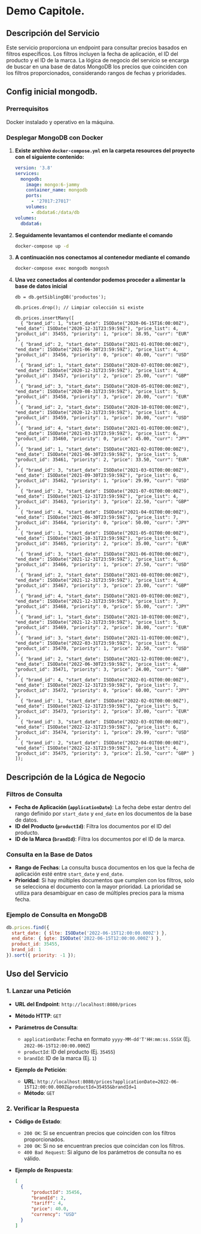# Demo Capitole.

## Descripción del Servicio

Este servicio proporciona un endpoint para consultar precios basados en filtros específicos. Los filtros incluyen la fecha de aplicación, el ID del producto y el ID de la marca. La lógica de negocio del servicio se encarga de buscar en una base de datos MongoDB los precios que coinciden con los filtros proporcionados, considerando rangos de fechas y prioridades.

## Config inicial mongodb.

### Prerrequisitos

Docker instalado y operativo en la máquina.

### Desplegar MongoDB con Docker

1. **Existe archivo `docker-compose.yml` en la carpeta resources del proyecto con el siguiente contenido:**

    ```yaml
    version: '3.8'
    services:
      mongodb:
        image: mongo:6-jammy
        container_name: mongodb
        ports:
          - '27017:27017'
        volumes:
          - dbdata6:/data/db
    volumes:
      dbdata6:
    ```
2. **Seguidamente levantamos el contendor mediante el comando**

    ```bash
    docker-compose up -d
    ```

3. **A continuación nos conectamos al contenedor mediante el comando**
    ```bash
    docker-compose exec mongodb mongosh
    ```
    
4. **Una vez conectados al contendor podemos proceder a alimentar la base de datos inicial**
    ```
    db = db.getSiblingDB('productos');

    db.prices.drop(); // Limpiar colección si existe

    db.prices.insertMany([
      { "brand_id": 1, "start_date": ISODate("2020-06-15T16:00:00Z"), "end_date": ISODate("2020-12-31T23:59:59Z"), "price_list": 4, "product_id": 35455, "priority": 1, "price": 38.95, "curr": "EUR" },
      { "brand_id": 2, "start_date": ISODate("2021-01-01T00:00:00Z"), "end_date": ISODate("2021-06-30T23:59:59Z"), "price_list": 4, "product_id": 35456, "priority": 0, "price": 40.00, "curr": "USD" },
      { "brand_id": 1, "start_date": ISODate("2020-07-01T00:00:00Z"), "end_date": ISODate("2020-12-31T23:59:59Z"), "price_list": 4, "product_id": 35457, "priority": 2, "price": 25.00, "curr": "GBP" },
      { "brand_id": 3, "start_date": ISODate("2020-05-01T00:00:00Z"), "end_date": ISODate("2020-08-31T23:59:59Z"), "price_list": 5, "product_id": 35458, "priority": 3, "price": 20.00, "curr": "EUR" },
      { "brand_id": 2, "start_date": ISODate("2020-10-01T00:00:00Z"), "end_date": ISODate("2020-12-31T23:59:59Z"), "price_list": 4, "product_id": 35459, "priority": 1, "price": 30.00, "curr": "USD" },
      { "brand_id": 4, "start_date": ISODate("2021-01-01T00:00:00Z"), "end_date": ISODate("2021-03-31T23:59:59Z"), "price_list": 6, "product_id": 35460, "priority": 0, "price": 45.00, "curr": "JPY" },
      { "brand_id": 1, "start_date": ISODate("2021-02-01T00:00:00Z"), "end_date": ISODate("2021-06-30T23:59:59Z"), "price_list": 5, "product_id": 35461, "priority": 2, "price": 33.50, "curr": "EUR" },
      { "brand_id": 3, "start_date": ISODate("2021-03-01T00:00:00Z"), "end_date": ISODate("2021-09-30T23:59:59Z"), "price_list": 6, "product_id": 35462, "priority": 1, "price": 29.99, "curr": "USD" },
      { "brand_id": 2, "start_date": ISODate("2021-07-01T00:00:00Z"), "end_date": ISODate("2021-12-31T23:59:59Z"), "price_list": 4, "product_id": 35463, "priority": 3, "price": 22.50, "curr": "GBP" },
      { "brand_id": 4, "start_date": ISODate("2021-04-01T00:00:00Z"), "end_date": ISODate("2021-06-30T23:59:59Z"), "price_list": 7, "product_id": 35464, "priority": 0, "price": 50.00, "curr": "JPY" },
      { "brand_id": 1, "start_date": ISODate("2021-05-01T00:00:00Z"), "end_date": ISODate("2021-10-31T23:59:59Z"), "price_list": 5, "product_id": 35465, "priority": 2, "price": 35.00, "curr": "EUR" },
      { "brand_id": 3, "start_date": ISODate("2021-06-01T00:00:00Z"), "end_date": ISODate("2021-12-31T23:59:59Z"), "price_list": 6, "product_id": 35466, "priority": 1, "price": 27.50, "curr": "USD" },
      { "brand_id": 2, "start_date": ISODate("2021-08-01T00:00:00Z"), "end_date": ISODate("2021-12-31T23:59:59Z"), "price_list": 4, "product_id": 35467, "priority": 3, "price": 23.00, "curr": "GBP" },
      { "brand_id": 4, "start_date": ISODate("2021-09-01T00:00:00Z"), "end_date": ISODate("2021-12-31T23:59:59Z"), "price_list": 7, "product_id": 35468, "priority": 0, "price": 55.00, "curr": "JPY" },
      { "brand_id": 1, "start_date": ISODate("2021-10-01T00:00:00Z"), "end_date": ISODate("2021-12-31T23:59:59Z"), "price_list": 5, "product_id": 35469, "priority": 2, "price": 38.00, "curr": "EUR" },
      { "brand_id": 3, "start_date": ISODate("2021-11-01T00:00:00Z"), "end_date": ISODate("2022-03-31T23:59:59Z"), "price_list": 6, "product_id": 35470, "priority": 1, "price": 32.50, "curr": "USD" },
      { "brand_id": 2, "start_date": ISODate("2021-12-01T00:00:00Z"), "end_date": ISODate("2022-06-30T23:59:59Z"), "price_list": 4, "product_id": 35471, "priority": 3, "price": 24.00, "curr": "GBP" },
      { "brand_id": 4, "start_date": ISODate("2022-01-01T00:00:00Z"), "end_date": ISODate("2022-12-31T23:59:59Z"), "price_list": 7, "product_id": 35472, "priority": 0, "price": 60.00, "curr": "JPY" },
      { "brand_id": 1, "start_date": ISODate("2022-02-01T00:00:00Z"), "end_date": ISODate("2022-12-31T23:59:59Z"), "price_list": 5, "product_id": 35473, "priority": 2, "price": 37.00, "curr": "EUR" },
      { "brand_id": 3, "start_date": ISODate("2022-03-01T00:00:00Z"), "end_date": ISODate("2022-12-31T23:59:59Z"), "price_list": 6, "product_id": 35474, "priority": 1, "price": 29.99, "curr": "USD" },
      { "brand_id": 2, "start_date": ISODate("2022-04-01T00:00:00Z"), "end_date": ISODate("2022-12-31T23:59:59Z"), "price_list": 4, "product_id": 35475, "priority": 3, "price": 21.50, "curr": "GBP" }
    ]);
    ```

## Descripción de la Lógica de Negocio

### Filtros de Consulta

- **Fecha de Aplicación (`applicationDate`)**: La fecha debe estar dentro del rango definido por `start_date` y `end_date` en los documentos de la base de datos.
- **ID del Producto (`productId`)**: Filtra los documentos por el ID del producto.
- **ID de la Marca (`brandId`)**: Filtra los documentos por el ID de la marca.

### Consulta en la Base de Datos

- **Rango de Fechas**: La consulta busca documentos en los que la fecha de aplicación esté entre `start_date` y `end_date`.
- **Prioridad**: Si hay múltiples documentos que cumplen con los filtros, solo se selecciona el documento con la mayor prioridad. La prioridad se utiliza para desambiguar en caso de múltiples precios para la misma fecha.

### Ejemplo de Consulta en MongoDB

```javascript
db.prices.find({
  start_date: { $lte: ISODate('2022-06-15T12:00:00.000Z') },
  end_date: { $gte: ISODate('2022-06-15T12:00:00.000Z') },
  product_id: 35455,
  brand_id: 1
}).sort({ priority: -1 });
```


## Uso del Servicio

### 1. Lanzar una Petición

- **URL del Endpoint**: `http://localhost:8080/prices`
- **Método HTTP**: `GET`

- **Parámetros de Consulta**:
  - `applicationDate`: Fecha en formato `yyyy-MM-dd'T'HH:mm:ss.SSSX` (Ej. `2022-06-15T12:00:00.000Z`)
  - `productId`: ID del producto (Ej. `35455`)
  - `brandId`: ID de la marca (Ej. `1`)

- **Ejemplo de Petición**:
  - **URL**: `http://localhost:8080/prices?applicationDate=2022-06-15T12:00:00.000Z&productId=35455&brandId=1`
  - **Método**: `GET`

### 2. Verificar la Respuesta

- **Código de Estado**:
  - `200 OK`: Si se encuentran precios que coinciden con los filtros proporcionados.
  - `200 OK`: Si no se encuentran precios que coincidan con los filtros.
  - `400 Bad Request`: Si alguno de los parámetros de consulta no es válido.

- **Ejemplo de Respuesta**:

  ```json
  [
	{
		"productId": 35456,
		"brandId": 2,
		"tariff": 4,
		"price": 40.0,
		"currency": "USD"
	}
  ]
  ```
